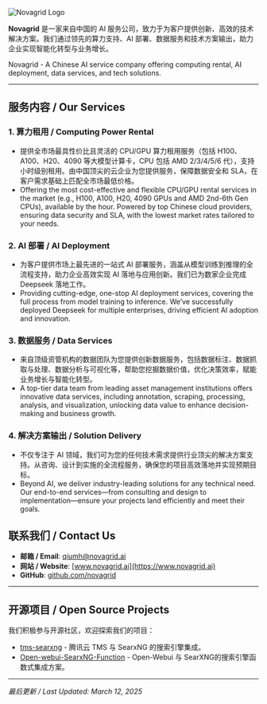 ![Novagrid Logo](https://novagrid.cn/images/footerLogo.png) 

**Novagrid** 是一家来自中国的 AI 服务公司，致力于为客户提供创新、高效的技术解决方案。我们通过领先的算力支持、AI 部署、数据服务和技术方案输出，助力企业实现智能化转型与业务增长。

Novagrid - A Chinese AI service company offering computing rental, AI deployment, data services, and tech solutions.


---

## 服务内容 / Our Services

### 1. 算力租用 / Computing Power Rental
- 提供全市场最具性价比且灵活的 CPU/GPU 算力租用服务（包括 H100、A100、H20、4090 等大模型计算卡，CPU 包括 AMD 2/3/4/5/6 代），支持小时级别租用。由中国顶尖的云企业为您提供服务，保障数据安全和 SLA，在客户需求基础上匹配全市场最低价格。  
- Offering the most cost-effective and flexible CPU/GPU rental services in the market (e.g., H100, A100, H20, 4090 GPUs and AMD 2nd-6th Gen CPUs), available by the hour. Powered by top Chinese cloud providers, ensuring data security and SLA, with the lowest market rates tailored to your needs.

### 2. AI 部署 / AI Deployment
- 为客户提供市场上最先进的一站式 AI 部署服务，涵盖从模型训练到推理的全流程支持，助力企业高效实现 AI 落地与应用创新。我们已为数家企业完成 Deepseek 落地工作。  
- Providing cutting-edge, one-stop AI deployment services, covering the full process from model training to inference. We’ve successfully deployed Deepseek for multiple enterprises, driving efficient AI adoption and innovation.

### 3. 数据服务 / Data Services
- 来自顶级资管机构的数据团队为您提供创新数据服务，包括数据标注、数据抓取与处理、数据分析与可视化等，帮助您挖掘数据价值，优化决策效率，赋能业务增长与智能化转型。  
- A top-tier data team from leading asset management institutions offers innovative data services, including annotation, scraping, processing, analysis, and visualization, unlocking data value to enhance decision-making and business growth.

### 4. 解决方案输出 / Solution Delivery
- 不仅专注于 AI 领域，我们可为您的任何技术需求提供行业顶尖的解决方案支持。从咨询、设计到实施的全流程服务，确保您的项目高效落地并实现预期目标。  
- Beyond AI, we deliver industry-leading solutions for any technical need. Our end-to-end services—from consulting and design to implementation—ensure your projects land efficiently and meet their goals.


## 联系我们 / Contact Us
- **邮箱 / Email**: [qiumh@novagrid.ai](mailto:qiumh@novagrid.ai) <!-- 替换为实际邮箱 -->
- **网站 / Website**: [www.novagrid.ai](https://www.novagrid.ai) <!-- 替换为实际网站 -->
- **GitHub**: [github.com/novagrid](https://github.com/novagrid) <!-- 替换为实际 GitHub 链接 -->

---

## 开源项目 / Open Source Projects
我们积极参与开源社区，欢迎探索我们的项目：
- [tms-searxng](https://github.com/novagrid/tms-searxng) - 腾讯云 TMS 与 SearxNG 的搜索引擎集成。
- [Open-webui-SearxNG-Function](https://github.com/NovagridAI/Open-webui-SearxNG-Function) - Open-Webui 与 SearXNG的搜索引擎函数式集成方案。
---

*最后更新 / Last Updated: March 12, 2025*
